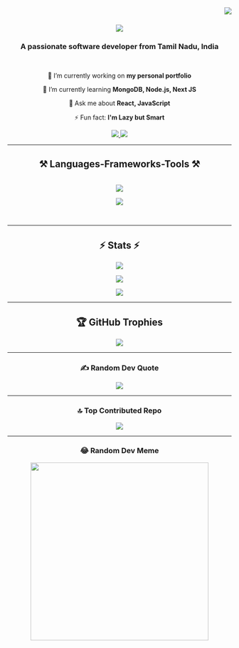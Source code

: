 <img align="right" src="https://visitor-badge.laobi.icu/badge?page_id=dynamic-hari.dynamic-hari" />

<h1 align="center">
    <img src="https://readme-typing-svg.herokuapp.com/?font=Righteous&size=35&center=true&vCenter=true&width=500&height=70&duration=4000&lines=Hi+There!+👋;+I'm+Hari+Haran!;" />
</h1>

<h3 align="center">A passionate software developer from Tamil Nadu, India</h3>

<br/>

<div align="center">
 
 🔭 I’m currently working on **my personal portfolio**
 
 🌱 I’m currently learning **MongoDB, Node.js, Next JS**

💬 Ask me about **React, JavaScript**

⚡ Fun fact: **I'm Lazy but Smart**

 </div>

<div align="center"> 
    
  <a href="mailto:kshariharan20b@gmail.com">
    <img src="https://img.shields.io/badge/Gmail-333333?style=for-the-badge&logo=gmail&logoColor=red" />
  </a>
  
  <a href="https://www.linkedin.com/in/hari-haran-k-s-582623200/" target="_blank">
    <img src="https://img.shields.io/badge/LinkedIn-0077B5?style=for-the-badge&logo=linkedin&logoColor=white" target="_blank" />
  </a>
  
<!-- <a href="https://salesp07.github.io" target="_blank">
     <img src="https://img.shields.io/badge/Portfolio-FF5722?style=for-the-badge&logo=todoist&logoColor=white" target="_blank" />
  </a> -->
  
</div>

 <hr/>

 <h2 align="center">⚒️ Languages-Frameworks-Tools ⚒️</h2>
<br/>
<div align="center">
    <img src="https://skillicons.dev/icons?i=react,nextjs,typescript,javascript,mui,html,css,bootstrap" />
 
  <img src="https://skillicons.dev/icons?i=nodejs,express,mongodb,vscode,git,github,c,java" /><br>
  
<!--     <img src="https://skillicons.dev/icons?i=react,bootstrap,mui,html,css,vscode,github,figma,tailwind,git,r" /> -->
<!--     <img src="https://skillicons.dev/icons?i=nodejs,python,javascript,typescript,express,firebase,mongodb,c,java,nextjs,mysql,flask" /><br> -->
<!--   # 💻 Tech Stack:
![C](https://img.shields.io/badge/c-%2300599C.svg?style=for-the-badge&logo=c&logoColor=white) ![CSS3](https://img.shields.io/badge/css3-%231572B6.svg?style=for-the-badge&logo=css3&logoColor=white) ![HTML5](https://img.shields.io/badge/html5-%23E34F26.svg?style=for-the-badge&logo=html5&logoColor=white) ![Java](https://img.shields.io/badge/java-%23ED8B00.svg?style=for-the-badge&logo=openjdk&logoColor=white) ![JavaScript](https://img.shields.io/badge/javascript-%23323330.svg?style=for-the-badge&logo=javascript&logoColor=%23F7DF1E) ![Python](https://img.shields.io/badge/python-3670A0?style=for-the-badge&logo=python&logoColor=ffdd54) ![TypeScript](https://img.shields.io/badge/typescript-%23007ACC.svg?style=for-the-badge&logo=typescript&logoColor=white) ![Bootstrap](https://img.shields.io/badge/bootstrap-%238511FA.svg?style=for-the-badge&logo=bootstrap&logoColor=white) ![Chart.js](https://img.shields.io/badge/chart.js-F5788D.svg?style=for-the-badge&logo=chart.js&logoColor=white) ![Express.js](https://img.shields.io/badge/express.js-%23404d59.svg?style=for-the-badge&logo=express&logoColor=%2361DAFB) ![JWT](https://img.shields.io/badge/JWT-black?style=for-the-badge&logo=JSON%20web%20tokens) ![MUI](https://img.shields.io/badge/MUI-%230081CB.svg?style=for-the-badge&logo=mui&logoColor=white) ![NPM](https://img.shields.io/badge/NPM-%23CB3837.svg?style=for-the-badge&logo=npm&logoColor=white) ![Next JS](https://img.shields.io/badge/Next-black?style=for-the-badge&logo=next.js&logoColor=white) ![NodeJS](https://img.shields.io/badge/node.js-6DA55F?style=for-the-badge&logo=node.js&logoColor=white) ![Nodemon](https://img.shields.io/badge/NODEMON-%23323330.svg?style=for-the-badge&logo=nodemon&logoColor=%BBDEAD) ![React](https://img.shields.io/badge/react-%2320232a.svg?style=for-the-badge&logo=react&logoColor=%2361DAFB) ![React Query](https://img.shields.io/badge/-React%20Query-FF4154?style=for-the-badge&logo=react%20query&logoColor=white) ![React Router](https://img.shields.io/badge/React_Router-CA4245?style=for-the-badge&logo=react-router&logoColor=white) ![React Hook Form](https://img.shields.io/badge/React%20Hook%20Form-%23EC5990.svg?style=for-the-badge&logo=reacthookform&logoColor=white) ![Redux](https://img.shields.io/badge/redux-%23593d88.svg?style=for-the-badge&logo=redux&logoColor=white) ![SASS](https://img.shields.io/badge/SASS-hotpink.svg?style=for-the-badge&logo=SASS&logoColor=white) ![TailwindCSS](https://img.shields.io/badge/tailwindcss-%2338B2AC.svg?style=for-the-badge&logo=tailwind-css&logoColor=white) ![Vite](https://img.shields.io/badge/vite-%23646CFF.svg?style=for-the-badge&logo=vite&logoColor=white) ![MongoDB](https://img.shields.io/badge/MongoDB-%234ea94b.svg?style=for-the-badge&logo=mongodb&logoColor=white) ![Figma](https://img.shields.io/badge/figma-%23F24E1E.svg?style=for-the-badge&logo=figma&logoColor=white) -->
</div>

<br/>

<hr/>

<!-- <div align="center">
  <h2>🐍 My Contributions 🐍</h2>
  <br>
  <img alt="snake eating my contributions" src="https://raw.githubusercontent.com/dynamic-hari/dynamic-hari/output/github-contribution-grid-snake.svg" />

  <br/><br/><br/>
</div> -->

<h2 align="center">⚡ Stats ⚡</h2>
<be>

<div align=center>
    
![](https://github-readme-stats.vercel.app/api?username=dynamic-hari&theme=gotham&hide_border=false&include_all_commits=true&count_private=true)<br/>
    
![](https://github-readme-streak-stats.herokuapp.com/?user=dynamic-hari&theme=gotham&hide_border=false)<br/>

![](https://github-readme-stats.vercel.app/api/top-langs/?username=dynamic-hari&theme=gotham&hide_border=false&include_all_commits=true&count_private=true&layout=compact)

<!--   <img width=390 src="https://github-readme-streak-stats-dynamic-hari.vercel.app/?user=dynamic-hari&count_private=true&theme=react&border_radius=10" alt="streak stats"/>
  <img width=390 src="https://github-readme-stats-dynamic-hari.vercel.app/api?username=dynamic-hari&count_private=true&show_icons=true&theme=react&rank_icon=github&border_radius=10" alt="readme stats" />
  <br/>
  <img width=325 align="center" src="https://github-readme-stats-dynamic-hari.vercel.app/api/top-langs/?username=dynamic-hari&hide=HTML&langs_count=8&layout=compact&theme=react&border_radius=10&size_weight=0.5&count_weight=0.5&exclude_repo=github-readme-stats" alt="top langs" /> -->
<!--   [![GitHub Streak](https://streak-stats.demolab.com?user=dynamic-hari&theme=gotham&hide_border=true&exclude_days=Sun&card_width=500)](https://git.io/streak-stats) -->
</div>

<hr/>

<div align="center"> 
    
## 🏆 GitHub Trophies
![](https://github-profile-trophy.vercel.app/?username=dynamic-hari&theme=tokyonight&no-frame=false&no-bg=true&margin-w=4)

 <hr/>
 
### ✍️ Random Dev Quote

![](https://quotes-github-readme.vercel.app/api?type=horizontal&theme=tokyonight)

 <hr/>
 
### 🔝 Top Contributed Repo

![](https://github-contributor-stats.vercel.app/api?username=dynamic-hari&limit=5&theme=dracula&combine_all_yearly_contributions=true)

 <hr/>
 
### 😂 Random Dev Meme

<img src='https://randommeme-five.vercel.app/' style="height: 400px;"/>
</div>
